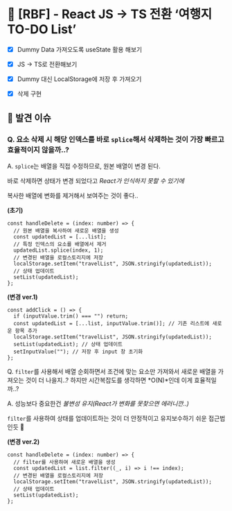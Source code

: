 # 📖 [RBF] - React JS → TS 전환 ‘여행지 TO-DO List’



- [x] Dummy Data 가져오도록 useState 활용 해보기
- [x] JS → TS로 전환해보기
- [x] Dummy 대신 LocalStorage에 저장 후 가져오기
- [x] 삭제 구현

      

## 💬 발견 이슈



### Q. 요소 삭제 시 해당 인덱스를 바로 `splice`해서 삭제하는 것이 가장 빠르고 효율적이지 않을까..?

A. `splice`는 배열을 직접 수정하므로, 원본 배열이 변경 된다.

바로 삭제하면 상태가 변경 되었다고 *React가 인식하지 못할 수 있기에*

복사한 배열에 변화를 제거해서 보여주는 것이 좋다..

**(초기)**

```tsx
const handleDelete = (index: number) => {
  // 원본 배열을 복사하여 새로운 배열을 생성
  const updatedList = [...list];
  // 특정 인덱스의 요소를 배열에서 제거
  updatedList.splice(index, 1);
  // 변경된 배열을 로컬스토리지에 저장
  localStorage.setItem("travelList", JSON.stringify(updatedList));
  // 상태 업데이트
  setList(updatedList);
};
```

**(변경 ver.1)**

```tsx
const addClick = () => {
  if (inputValue.trim() === "") return;
  const updatedList = [...list, inputValue.trim()]; // 기존 리스트에 새로운 항목 추가
  localStorage.setItem("travelList", JSON.stringify(updatedList));
  setList(updatedList); // 상태 업데이트
  setInputValue(""); // 저장 후 input 창 초기화
};
```

Q. `filter`를 사용해서 배열 순회하면서 조건에 맞는 요소만 가져와서 새로운 배열을 가져오는 것이 더 나을지..?
하지만 시간복잡도를 생각하면 *O(N)*인데 이게 효율적일까..?

A. 성능보다 중요한건 _불변성 유지(React가 변화를 못찾으면 에러니깐..)_

`filter`를 사용하여 상태를 업데이트하는 것이 더 안정적이고 유지보수하기 쉬운 접근법인듯 🤔

**(변경 ver.2)**

```tsx
const handleDelete = (index: number) => {
  // filter를 사용하여 새로운 배열을 생성
  const updatedList = list.filter((_, i) => i !== index);
  // 변경된 배열을 로컬스토리지에 저장
  localStorage.setItem("travelList", JSON.stringify(updatedList));
  // 상태 업데이트
  setList(updatedList);
};
```
